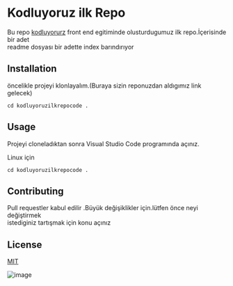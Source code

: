 # Kodluyoruz ilk Repo
Bu repo [kodluyorurz](https://academy.patika.dev/courses/git/odev1) front end egitiminde olusturdugumuz ilk repo.İçerisinde bir adet  
readme dosyası bir adette index barındırıyor

## Installation  
öncelikle projeyi klonlayalım.(Buraya sizin reponuzdan aldıgımız link gelecek)  


~~~~
cd kodluyoruzilkrepocode . 
~~~~


## Usage  
Projeyi cloneladıktan sonra Visual Studio Code programında açınız.  
  
Linux için  
~~~~
cd kodluyoruzilkrepocode .
~~~~

## Contributing  
Pull requestler kabul edilir .Büyük değişiklikler için.lütfen önce neyi değiştirmek  
istediginiz tartışmak için konu açınız

## License 

[MIT](https://academy.patika.dev/courses/git/odev1)  

![image](https://iasbh.tmgrup.com.tr/67d543/650/344/0/68/724/448?u=https://isbh.tmgrup.com.tr/sbh/2022/01/04/keci-sutunun-faydalari-nelerdir-keci-sutu-ne-ise-yarar-1641305916908.jpg)





